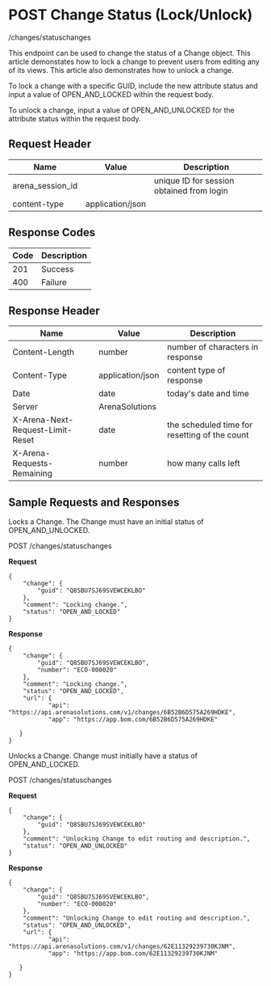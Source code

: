 # POST Change Status (Lock/Unlock)
/changes/statuschanges

This endpoint can be used  to change the status of a Change object. This article demonstates how to lock a change to prevent users from editing any of its views. This article also demonstrates how to unlock a change.

To lock a change with a specific GUID, include the new attribute status and input a value of OPEN_AND_LOCKED within the request body.

To unlock a change, input a value of OPEN_AND_UNLOCKED for the attribute status within the request body.

## Request Header

| Name  | Value  | Description  |
|  --- |  --- |  --- | 
| arena_session_id  |   | unique ID for session obtained from login  |
| content-type  | application/json  |   |

## Response Codes

| Code  | Description  |
|  --- |  --- | 
| 201  | Success  |
| 400  | Failure  |

## Response Header

| Name  | Value  | Description  |
|  --- |  --- |  --- | 
| Content-Length  | number  | number of characters in response  |
| Content-Type  | application/json  | content type of response  |
| Date  | date  | today's date and time  |
| Server  | ArenaSolutions  |   |
| X-Arena-Next-Request-Limit-Reset   | date  | the scheduled time for resetting of the count  |
| X-Arena-Requests-Remaining   | number  | how many calls left  |

## Sample Requests and Responses
Locks a Change. The Change must have an initial status of OPEN_AND_UNLOCKED.

POST /changes/statuschanges

**Request** 

```
{
    "change": {
        "guid": "Q8SBU7SJ69SVEWCEKLBO"
    },
    "comment": "Locking change.",
    "status": "OPEN_AND_LOCKED"
}
```
**Response** 

```
{
    "change": {
        "guid": "Q8SBU7SJ69SVEWCEKLBO",
        "number": "ECO-000020"
    },
    "comment": "Locking change.",
    "status": "OPEN_AND_LOCKED",
    "url": {
           "api": "https://api.arenasolutions.com/v1/changes/6B52B6D575A269HDKE",
           "app": "https://app.bom.com/6B52B6D575A269HDKE"

   }
}
```
Unlocks a Change. Change must initially have a status of OPEN_AND_LOCKED.

POST /changes/statuschanges

**Request** 

```
{
    "change": {
        "guid": "Q8SBU7SJ69SVEWCEKLBO"
    },
    "comment": "Unlocking Change to edit routing and description.",
    "status": "OPEN_AND_UNLOCKED"
}
```
**Response** 

```
{
    "change": {
        "guid": "Q8SBU7SJ69SVEWCEKLBO",
        "number": "ECO-000020"
    },
    "comment": "Unlocking Change to edit routing and description.",
    "status": "OPEN_AND_UNLOCKED",
    "url": {
           "api": "https://api.arenasolutions.com/v1/changes/62E11329239730KJNM",
           "app": "https://app.bom.com/62E11329239730KJNM"

   }
}
```
